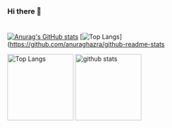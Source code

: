 ### Hi there 👋

# 

[![Anurag's GitHub stats](https://github-readme-stats.vercel.app/api?username=YucriNatsure)](https://github.com/anuraghazra/github-readme-stats)
[![Top Langs](https://github-readme-stats.vercel.app/api/top-langs/?username=YucriNatsure&theme=onedark)](https://github.com/anuraghazra/github-readme-stats


<p align="left"> 
  <img alt="Top Langs" height="150px" src="https://github-readme-stats.vercel.app/api/top-langs/?username=YucriNatsure&layout=compact&show_icons=true&theme=onedark" />
  <img alt="github stats" height="150px" src="https://github-readme-stats.vercel.app/api?username=YucriNatsure&theme=onedark&show_icons=ture" />
</p>
